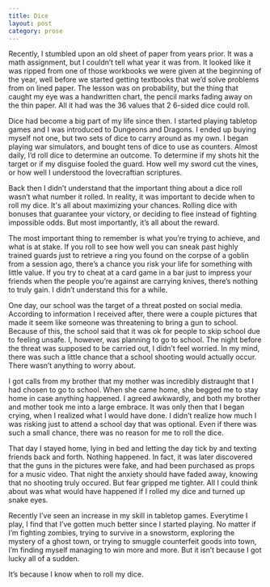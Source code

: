 ```yaml
---
title: Dice
layout: post
category: prose
---
```

Recently, I stumbled upon an old sheet of paper from years prior. It was a math assignment, but I couldn’t tell what year it was from. It looked like it was ripped from one of those workbooks we were given at the beginning of the year, well before we started getting textbooks that we’d solve problems from on lined paper. The lesson was on probability, but the thing that caught my eye was a handwritten chart, the pencil marks fading away on the thin paper. All it had was the 36 values that 2 6-sided dice could roll.

Dice had become a big part of my life since then. I started playing tabletop games and I was introduced to Dungeons and Dragons. I ended up buying myself not one, but two sets of dice to carry around as my own. I began playing war simulators, and bought tens of dice to use as counters. Almost daily, I’d roll dice to determine an outcome. To determine if my shots hit the target or if my disguise fooled the guard. How well my sword cut the vines, or how well I understood the lovecraftian scriptures.

Back then I didn’t understand that the important thing about a dice roll wasn’t what number it rolled. In reality, it was important to decide when to roll my dice. It's all about maximizing your chances. Rolling dice with bonuses that guarantee your victory, or deciding to flee instead of fighting impossible odds. But most importantly, it’s all about the reward.

The most important thing to remember is what you’re trying to achieve, and what is at stake. If you roll to see how well you can sneak past highly trained guards just to retrieve a ring you found on the corpse of a goblin from a session ago, there’s a chance you risk your life for something with little value. If you try to cheat at a card game in a bar just to impress your friends when the people you’re against are carrying knives, there’s nothing to truly gain. I didn’t understand this for a while.

One day, our school was the target of a threat posted on social media. According to information I received after, there were a couple pictures that made it seem like someone was threatening to bring a gun to school. Because of this, the school said that it was ok for people to skip school due to feeling unsafe. I, however, was planning to go to school. The night before the threat was supposed to be carried out, I didn’t feel worried. In my mind, there was such a little chance that a school shooting would actually occur. There wasn’t anything to worry about.

I got calls from my brother that my mother was incredibly distraught that I had chosen to go to school. When she came home, she begged me to stay home in case anything happened. I agreed awkwardly, and both my brother and mother took me into a large embrace. It was only then that I began crying, when I realized what I would have done. I didn’t realize how much I was risking just to attend a school day that was optional. Even if there was such a small chance, there was no reason for me to roll the dice.

That day I stayed home, lying in bed and letting the day tick by and texting friends back and forth. Nothing happened. In fact, it was later discovered that the guns in the pictures were fake, and had been purchased as props for a music video. That night the anxiety should have faded away, knowing that no shooting truly occured. But fear gripped me tighter. All I could think about was what would have happened if I rolled my dice and turned up snake eyes.

Recently I’ve seen an increase in my skill in tabletop games. Everytime I play, I find that I’ve gotten much better since I started playing. No matter if I’m fighting zombies, trying to survive in a snowstorm, exploring the mystery of a ghost town, or trying to smuggle counterfeit goods into town, I’m finding myself managing to win more and more. But it isn’t because I got lucky all of a sudden.

It’s because I know when to roll my dice.
